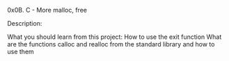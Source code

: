0x0B. C - More malloc, free

Description:

What you should learn from this project:
How to use the exit function
What are the functions calloc and realloc from the standard library and how to use them
